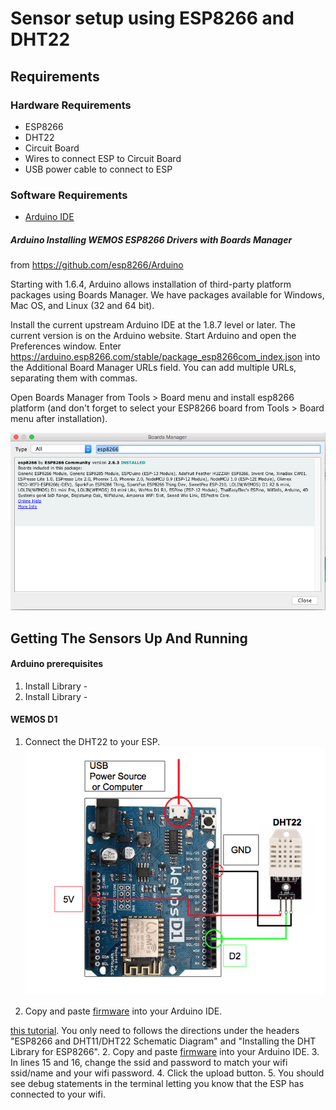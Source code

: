 # Sensor setup using ESP8266 and DHT22

## Requirements

### Hardware Requirements
* ESP8266
* DHT22
* Circuit Board
* Wires to connect ESP to Circuit Board
* USB power cable to connect to ESP

### Software Requirements

* [Arduino IDE](https://www.arduino.cc/en/Main/Software)

##### Arduino Installing WEMOS ESP8266 Drivers with Boards Manager
from https://github.com/esp8266/Arduino

Starting with 1.6.4, Arduino allows installation of third-party platform packages using Boards Manager. We have packages available for Windows, Mac OS, and Linux (32 and 64 bit).

Install the current upstream Arduino IDE at the 1.8.7 level or later. The current version is on the Arduino website.
Start Arduino and open the Preferences window.
Enter https://arduino.esp8266.com/stable/package_esp8266com_index.json into the Additional Board Manager URLs field. You can add multiple URLs, separating them with commas.

Open Boards Manager from Tools > Board menu and install esp8266 platform (and don't forget to select your ESP8266 board from Tools > Board menu after installation).

![Board Manager](./images/Arduino-BoardManager-esp8266.png) 


## Getting The Sensors Up And Running

#### Arduino prerequisites
1. Install Library - 
2. Install Library -  

#### WEMOS D1

1. Connect the DHT22 to your ESP.  
![WEMOS-D1-DHT22-Schematic](./images/WEMOS-D1-DHT22-Schematic-2.png) 

3. Copy and paste [firmware](https://gitlab.com/german.martinez/black-forest-firmware/blob/master/DHT22Esp.ino) into your Arduino IDE.




[this tutorial](https://randomnerdtutorials.com/esp8266-dht11dht22-temperature-and-humidity-web-server-with-arduino-ide/). You only need to follows the directions under the headers "ESP8266 and DHT11/DHT22 Schematic Diagram" and "Installing the DHT Library for ESP8266".
2. Copy and paste [firmware](https://gitlab.com/german.martinez/black-forest-firmware/blob/master/DHT22Esp.ino) into your Arduino IDE.
3. In lines 15 and 16, change the ssid and password to match your wifi ssid/name and your wifi password.
4. Click the upload button.
5. You should see debug statements in the terminal letting you know that the ESP has connected to your wifi.
